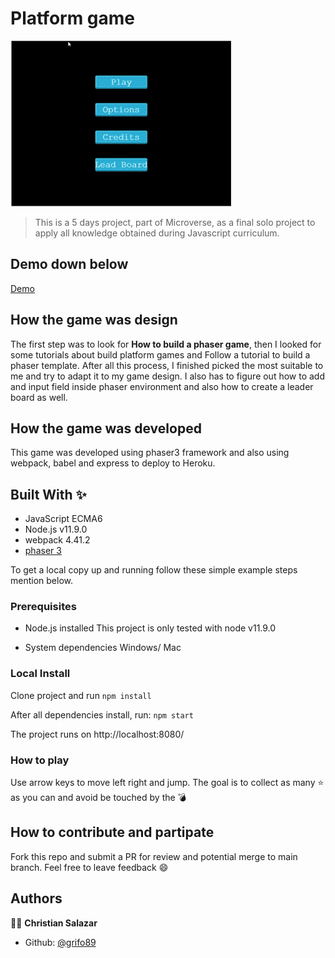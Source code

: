 
# Platform game

![](game-gif.gif)

> This is a 5 days project, part of Microverse, as a final solo project to apply all knowledge obtained during Javascript curriculum.

## Demo down below
[Demo](https://lit-waters-36574.herokuapp.com/)

## How the game was design
The first step was to look for **How to build a phaser game**, then I looked for some tutorials about build platform games and Follow a tutorial to build a phaser template. After all this process, I finished picked the most suitable to me and try to adapt it to my game design. I also has to figure out how to add and input field inside phaser environment and also how to create a leader board as well.


## How the game was developed
This game was developed using phaser3 framework and also using webpack, babel and express to deploy to Heroku.

## Built With ✨
- JavaScript ECMA6
- Node.js v11.9.0
- webpack 4.41.2
- [phaser 3](https://phaser.io/phaser3)

To get a local copy up and running follow these simple example steps mention below.

### Prerequisites
* Node.js installed
This project is only tested with node v11.9.0

* System dependencies
Windows/ Mac


### Local Install
Clone project and run
`npm install`

After all dependencies install, run:
`npm start`

The project runs on http://localhost:8080/


### How to play
Use arrow keys to move left right and jump. The goal is to collect as many ⭐ as you can and avoid be touched by the 💣

## How to contribute and partipate
Fork this repo and submit a PR for review and potential merge to main branch. Feel free to leave feedback :smile:


## Authors

👨‍💻 **Christian Salazar**

- Github: [@grifo89](https://github.com/grifo89)
